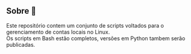 ## Sobre 🐧
Este repositório contem um conjunto de scripts voltados para o gerenciamento de contas locais no Linux.<br>
Os scripts em Bash estão completos, versões em Python tambem serão publicadas.

